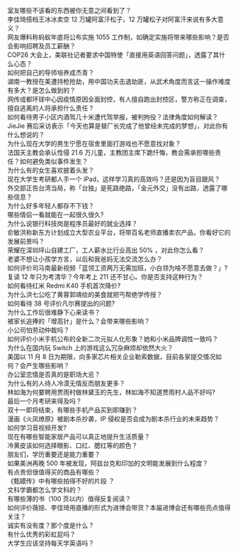 室友哪些不该看的东西被你无意之间看到了？  
李佳琦搭档王冰冰卖空 12 万罐阿富汗松子，12 万罐松子对阿富汗来说有多大意义？  
网友爆料称蚂蚁年底将公布实施 1055 工作制，如确定实施将带来哪些影响？是否会影响招聘及员工薪酬？  
COP26 大会上，美联社记者要求中国特使「直接用英语回答问题」，透露了其什么心态？  
如何把自己的导师培养成杰青？  
湖南一教授在美遭持枪抢劫，用中国功夫击退劫匪，从武术角度而言这一操作难度有多大？是怎么做到的？  
网传成都环球中心因疫情原因全面封控，有人擅自跑出封控区，警方称正在调查，擅自逃离的人将承担什么责任？  
如何看待男子小区内酒驾几十米遭代驾举报，被判拘役？法律角度如何解读？  
JieJie 赛后采访表示「今天也算是替厂长完成了他曾经未完成的梦想」，对此你有什么想说的？  
为什么现在大学的男生宁愿在宿舍里面打游戏也不愿意找对象？  
法国天主教会承认性侵 21.6 万儿童，主教团主席下跪忏悔，教会需承担哪些责任？如何避免类似事件发生？  
为什么有的女生喜欢披着头发？  
现在大学生考研都人手一个 iPad，这样学习真的高效吗？还是因为盲目跟风？  
外交部正告台湾当局，称「台独」是死路绝路，「金元外交」没有出路，透露了哪些信息？  
为什么好多年轻人都存不下钱？  
哪些情侣一看就能在一起很久很久?  
为什么说银行科技岗是程序员最好的就业选择？  
俞敏洪称新东方计划成立大型农业平台，将带百名老师直播卖农产品，你看好它的发展前景吗？  
荣耀在深圳坪山自建工厂，工人薪水比行业高出 50% ，对此你怎么看？  
老婆不想让小孩学方言，以后和我爸妈无法交流怎么办？  
如何评价司马南最新视频「蓝领工资两万无需加班，小白领为啥不愿意去做？」?  
复读 12 年只为考清华？今年考上 211 还不甘心。你是否支持这种行为？  
如何看待红米 Redmi K40 手机首次降价?  
为什么洪七公吃了黄蓉郭靖给的美食就把丐帮绝学传授？  
如何看待 38 号评价凡尔赛提出的问题?  
为什么工作后很难静下心来读书？  
被家长追捧的「增高针」是什么？会带来哪些影响？  
小公司怕劳动仲裁吗？  
如何评价小米手机公布的全新二次元拟人化形象？她和小米品牌调性一致吗？  
为什么在国内玩 Switch 上的游戏这么冗杂麻烦却依然大火？  
美国以 11 月 8 日为期限，向多家芯片相关企业勒索数据，目前各家提交情况如何？会产生哪些影响？  
办公室恋情是否真的是职场大忌？  
为什么有的人待人冷漠无情反而朋友更多？  
林如海为何要聘用贾雨村做林黛玉的先生，林如海不知道贾雨村人品不好吗?  
最后一个月考研来得及吗？  
双十一即将结束，有哪些手机产品买到即赚到？  
漫画《火凤燎原》被剧本杀抄袭，IP 侵权是否会成为剧本杀行业的未来趋势？  
如何学习音视频开发?  
现在有哪些智能家居产品可以真正地提升生活质量？  
冷黄皮该如何选择眼影、口红、腮红等的颜色？  
朋友们，学历重要还是能力重要？  
如果美洲再晚 500 年被发现，阿兹台克和印加的文明能发展到什么程度？  
有点贵但很值得买的商品有哪些？  
《甄嬛传》中有哪些拍得不好的片段 ？  
文科学霸都怎么学文科的？  
有哪些薄的书（100 页以内）值得反复阅读？  
如何评价薇娅、李佳琦用直播的形式为进博会带货？本届进博会还有哪些亮点值得关注？  
诚实有没有度？那个度是什么？  
有什么优秀的彩虹屁吗？  
大学生应该坚持每天学英语吗？  
